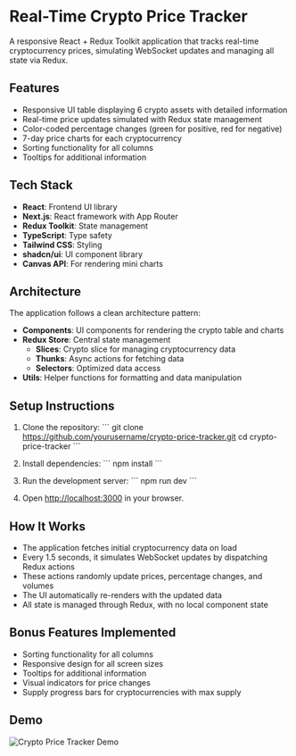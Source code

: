 # Real-Time Crypto Price Tracker

A responsive React + Redux Toolkit application that tracks real-time cryptocurrency prices, simulating WebSocket updates and managing all state via Redux.

## Features

- Responsive UI table displaying 6 crypto assets with detailed information
- Real-time price updates simulated with Redux state management
- Color-coded percentage changes (green for positive, red for negative)
- 7-day price charts for each cryptocurrency
- Sorting functionality for all columns
- Tooltips for additional information

## Tech Stack

- **React**: Frontend UI library
- **Next.js**: React framework with App Router
- **Redux Toolkit**: State management
- **TypeScript**: Type safety
- **Tailwind CSS**: Styling
- **shadcn/ui**: UI component library
- **Canvas API**: For rendering mini charts

## Architecture

The application follows a clean architecture pattern:

- **Components**: UI components for rendering the crypto table and charts
- **Redux Store**: Central state management
  - **Slices**: Crypto slice for managing cryptocurrency data
  - **Thunks**: Async actions for fetching data
  - **Selectors**: Optimized data access
- **Utils**: Helper functions for formatting and data manipulation

## Setup Instructions

1. Clone the repository:
   \`\`\`
   git clone https://github.com/yourusername/crypto-price-tracker.git
   cd crypto-price-tracker
   \`\`\`

2. Install dependencies:
   \`\`\`
   npm install
   \`\`\`

3. Run the development server:
   \`\`\`
   npm run dev
   \`\`\`

4. Open [http://localhost:3000](http://localhost:3000) in your browser.

## How It Works

- The application fetches initial cryptocurrency data on load
- Every 1.5 seconds, it simulates WebSocket updates by dispatching Redux actions
- These actions randomly update prices, percentage changes, and volumes
- The UI automatically re-renders with the updated data
- All state is managed through Redux, with no local component state

## Bonus Features Implemented

- Sorting functionality for all columns
- Responsive design for all screen sizes
- Tooltips for additional information
- Visual indicators for price changes
- Supply progress bars for cryptocurrencies with max supply

## Demo

![Crypto Price Tracker Demo](demo.gif)
